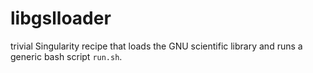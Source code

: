 # libgslloader

trivial Singularity recipe that loads the GNU scientific library and runs a generic bash script `run.sh`.
